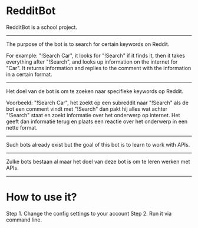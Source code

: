 # RedditBot
RedditBot is a school project.

---
The purpose of the bot is to search for certain keywords on Reddit. 

For example: "!Search Car", it looks for "!Search" if it finds it, then it takes everything after "!Search", and looks up information on the internet for "Car". It returns information and replies to the comment with the information in a certain format.

---
Het doel van de bot is om te zoeken naar specifieke keywords op Reddit.

Voorbeeld: "!Search Car", het zoekt op een subreddit naar "!Search" als de bot een comment vindt met "!Search" dan pakt hij alles wat achter "!Search" staat en zoekt informatie over het onderwerp op internet. Het geeft dan informatie terug en plaats een reactie over het onderwerp in een nette format.

---
Such bots already exist but the goal of this bot is to learn to work with APIs.

---
Zulke bots bestaan al maar het doel van deze bot is om te leren werken met APIs.

---
# How to use it? 
Step 1. Change the config settings to your account
Step 2. Run it via command line.
